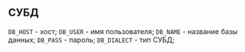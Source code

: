 ## СУБД

`DB_HOST` - хост;
`DB_USER` - имя пользователя;
`DB_NAME` - название базы данных;
`DB_PASS` - пароль;
`DB_DIALECT` - тип СУБД;
